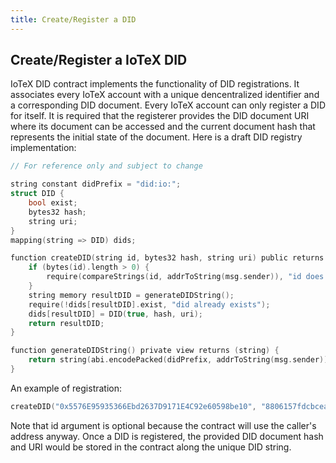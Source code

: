 ```yaml
---
title: Create/Register a DID
---
```


## Create/Register a IoTeX DID

IoTeX DID contract implements the functionality of DID registrations. It associates every IoTeX account with a unique dencentralized identifier and a corresponding DID document. Every IoTeX account can only register a DID for itself. It is required that the registerer provides the DID document URI where its document can be accessed and the current document hash that represents the initial state of the document.
Here is a draft DID registry implementation:

```c
// For reference only and subject to change

string constant didPrefix = "did:io:";
struct DID {
    bool exist;
    bytes32 hash;
    string uri;
}
mapping(string => DID) dids;

function createDID(string id, bytes32 hash, string uri) public returns (string) {
    if (bytes(id).length > 0) {
        require(compareStrings(id, addrToString(msg.sender)), "id does not match creator");
    }
    string memory resultDID = generateDIDString();
    require(!dids[resultDID].exist, "did already exists");
    dids[resultDID] = DID(true, hash, uri);
    return resultDID;
}

function generateDIDString() private view returns (string) {
    return string(abi.encodePacked(didPrefix, addrToString(msg.sender)));
}
```

An example of registration:

```c
createDID("0x5576E95935366Ebd2637D9171E4C92e60598be10", "8806157fdcbcea265623576fa72d88568db3f9ca8b36bddfe3755ae80457eaf5", "user:password@tcp(example_connection_string:3306)/")
```

Note that id argument is optional because the contract will use the caller's address anyway. Once a DID is registered, the provided DID document hash and URI would be stored in the contract along the unique DID string.
